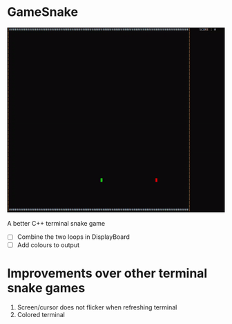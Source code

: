 # GameSnake

![](Media/ezgif.com-gif-maker.gif)

A better C++ terminal snake game

- [ ] Combine the two loops in DisplayBoard
- [ ] Add colours to output
# Improvements over other terminal snake games #
1. Screen/cursor does not flicker when refreshing terminal
2. Colored terminal
